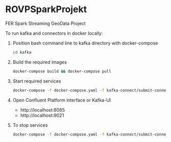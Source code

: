 # ROVPSparkProjekt
FER Spark Streaming GeoData Project

To run kafka and connectors in docker locally:

1. Position bash command line to kafka directory with docker-compose
    ```Bash
    cd kafka
    ```
3. Build the required images
    ```Bash
    docker-compose build && docker-compose pull
    ```
5. Start required services
    ```Bash
    docker-compose -f docker-compose.yaml -f kafka-connect/submit-connectors.yaml up -d
    ```
6. Open Confluent Platform interface or Kafka-UI
    - http://localhost:8085
    - http://localhost:9021

7. To stop services
    ```Bash
    docker-compose -f docker-compose.yaml -f kafka-connect/submit-connectors.yaml down
    ```